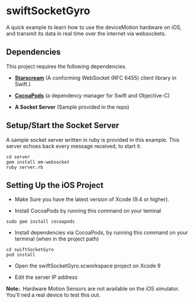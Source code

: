 # swiftSocketGyro
A quick example to learn how to use the deviceMotion hardware on iOS, and transmit its data in real time over the internet via websockets.

## Dependencies
This project requires the following dependencies.

- **[Starscream](https://github.com/daltoniam/Starscream)** (A conforming WebSocket (RFC 6455) client library in Swift.)

- **[CocoaPods](https://cocoapods.org)** (a dependency manager for Swift and Objective-C)

- **A Socket Server** (Sample provided in the repo)
  
     
## Setup/Start the Socket Server

A sample socket server written in ruby is provided in this example.  This server echoes back every message received, to start it.

```
cd server
gem install em-websocket
ruby server.rb
```


## Setting Up the iOS Project

* Make Sure you have the latest version of Xcode (9.4 or higher).

* Install CocoaPods by running this command on your teminal

```
sudo gem install cocoapods
```

* Install dependencies via CocoaPods, by running this command on your terminal (when in the project path)

```
cd swiftSocketGyro
pod install
```
 
* Open the swiftSocketGyro.xcworkspace project on Xcode 9

* Edit the server IP address 



**Note:**. Hardware Motion Sensors are not available on the iOS simulator.  You'll ned a real device to test this out.